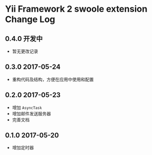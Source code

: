 # Yii Framework 2 swoole extension Change Log

## 0.4.0 开发中

- 暂无更改记录

## 0.3.0 2017-05-24

- 重构代码及结构，方便在应用中使用和配置

## 0.2.0 2017-05-23

- 增加 `AsyncTask`
- 增加邮件发送服务器
- 完善文档

## 0.1.0 2017-05-20

- 增加定时器
